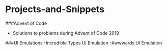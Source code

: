 # Projects-and-Snippets

###Advent of Code
- Solutions to problems during Advent of Code 2019

###UI Emulations
-Incredible Types UI Emulation
-Awwwards UI Emulation
